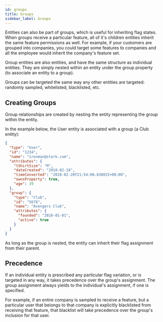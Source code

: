 ```yaml
---
id: groups
title: Groups
sidebar_label: Groups
---
```


Entities can also be part of groups, which is useful for inheriting flag states. When groups receive a particular feature, all of it's children entities inherit the same feature permissions as well. For example, if your customers are grouped into companies, you could target some features to companies and all the employee would inherit the company's feature set.

Group entities are also entities, and have the same structure as individual entities. They are simply nested within an entity under the group property (to associate an entity to a group).

Groups can be targeted the same way any other entities are targeted: randomly sampled, whitelisted, blacklisted, etc.

## Creating Groups

Group relationships are created by nesting the entity representing the group within the entity.

In the example below, the User entity is associated with a group (a Club entity):

```json
{
  "type": "User",
  "id": "1234",
  "name": "ironman@stark.com",
  "attributes": {
    "tShirtSize": "M",
    "dateCreated": "2018-02-18",
    "timeConverted": "2018-02-20T21:54:00.630815+00:00",
    "ownsProperty": true,
    "age": 39
  },
  "group": {
    "type": "Club",
    "id": "5678",
    "name": "Avengers Club",
    "attributes": {
      "founded": "2016-01-01",
      "active": true
    }
  }
}
```

As long as the group is nested, the entity can inherit their flag assignment from their parent.

## Precedence

If an individual entity is prescribed any particular flag variation, or is targeted in any way, it takes precedence over the group's assignment. The group assignment always yields to the individual's assignment, if one is specified.

For example, if an entire company is sampled to receive a feature, but a particular user that belongs to that company is explicitly blacklisted from receiving that feature, that blacklist will take precedence over the group's inclusion for that user.
